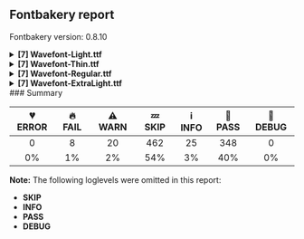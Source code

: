 ## Fontbakery report

Fontbakery version: 0.8.10

<details><summary><b>[7] Wavefont-Light.ttf</b></summary><div><details><summary>🔥 <b>FAIL:</b> Ensure that the font can be rasterized by FreeType. (derived from com.adobe.fonts/check/freetype_rasterizer) (<a href="https://font-bakery.readthedocs.io/en/stable/fontbakery/profiles/universal.html#com.adobe.fonts/check/freetype_rasterizer">com.adobe.fonts/check/freetype_rasterizer</a>)</summary><div>


* 🔥 **FAIL** FreeType is not available; to install it, invoke the 'freetype' extra when installing Font Bakery. [code: freetype-not-installed]
</div></details><details><summary>🔥 <b>FAIL:</b> Checking correctness of monospaced metadata. (<a href="https://font-bakery.readthedocs.io/en/stable/fontbakery/profiles/name.html#com.google.fonts/check/monospace">com.google.fonts/check/monospace</a>)</summary><div>


* 🔥 **FAIL** The PANOSE numbers are incorrect for a monospaced font. Note: Family Type is set to 0, which does not seem right. [code: mono-bad-panose]
</div></details><details><summary>⚠ <b>WARN:</b> Checking OS/2 achVendID. (<a href="https://font-bakery.readthedocs.io/en/stable/fontbakery/profiles/googlefonts.html#com.google.fonts/check/vendor_id">com.google.fonts/check/vendor_id</a>)</summary><div>


* ⚠ **WARN** OS/2 VendorID value 'DY  ' is not yet recognized. If you registered it recently, then it's safe to ignore this warning message. Otherwise, you should set it to your own unique 4 character code, and register it with Microsoft at https://www.microsoft.com/typography/links/vendorlist.aspx
 [code: unknown]
</div></details><details><summary>⚠ <b>WARN:</b> Ensure fonts have ScriptLangTags declared on the 'meta' table. (<a href="https://font-bakery.readthedocs.io/en/stable/fontbakery/profiles/googlefonts.html#com.google.fonts/check/meta/script_lang_tags">com.google.fonts/check/meta/script_lang_tags</a>)</summary><div>


* ⚠ **WARN** This font file does not have a 'meta' table. [code: lacks-meta-table]
</div></details><details><summary>⚠ <b>WARN:</b> Font contains '.notdef' as its first glyph? (<a href="https://font-bakery.readthedocs.io/en/stable/fontbakery/profiles/universal.html#com.google.fonts/check/mandatory_glyphs">com.google.fonts/check/mandatory_glyphs</a>)</summary><div>


* ⚠ **WARN** Glyph '.notdef' should contain a drawing, but it is empty. [code: empty]
</div></details><details><summary>⚠ <b>WARN:</b> Check font contains no unreachable glyphs (<a href="https://font-bakery.readthedocs.io/en/stable/fontbakery/profiles/universal.html#com.google.fonts/check/unreachable_glyphs">com.google.fonts/check/unreachable_glyphs</a>)</summary><div>


* ⚠ **WARN** The following glyphs could not be reached by codepoint or substitution rules:

	- _1.clip

	- _1.clip.center

	- _10.clip

	- _10.clip.center

	- _11.clip

	- _11.clip.center

	- _12.clip

	- _12.clip.center

	- _13.clip

	- _13.clip.center

	- _14.clip

	- _14.clip.center

	- _15.clip

	- _15.clip.center

	- _16.clip

	- _16.clip.center

	- _17.clip

	- _17.clip.center

	- _18.clip

	- _18.clip.center

	- _19.clip

	- _19.clip.center

	- _2.clip

	- _2.clip.center

	- _20.clip

	- _20.clip.center

	- _21.clip

	- _21.clip.center

	- _22.clip

	- _22.clip.center

	- _23.clip

	- _23.clip.center

	- _24.clip

	- _24.clip.center

	- _25.clip

	- _25.clip.center

	- _26.clip

	- _26.clip.center

	- _27.clip

	- _27.clip.center

	- _28.clip

	- _28.clip.center

	- _29.clip

	- _29.clip.center

	- _3.clip

	- _3.clip.center

	- _30.clip

	- _30.clip.center

	- _31.clip

	- _31.clip.center

	- _32.clip

	- _32.clip.center

	- _33.clip

	- _33.clip.center

	- _34.clip

	- _34.clip.center

	- _35.clip

	- _35.clip.center

	- _36.clip

	- _36.clip.center

	- _37.clip

	- _37.clip.center

	- _38.clip

	- _38.clip.center

	- _39.clip

	- _39.clip.center

	- _4.clip

	- _4.clip.center

	- _5.clip

	- _5.clip.center

	- _6.clip

	- _6.clip.center

	- _7.clip

	- _7.clip.center

	- _8.clip

	- _8.clip.center

	- _9.clip

	- _9.clip.center 

	- And cap
 [code: unreachable-glyphs]
</div></details><details><summary>⚠ <b>WARN:</b> Check if each glyph has the recommended amount of contours. (<a href="https://font-bakery.readthedocs.io/en/stable/fontbakery/profiles/universal.html#com.google.fonts/check/contour_count">com.google.fonts/check/contour_count</a>)</summary><div>


* ⚠ **WARN** This check inspects the glyph outlines and detects the total number of contours in each of them. The expected values are infered from the typical ammounts of contours observed in a large collection of reference font families. The divergences listed below may simply indicate a significantly different design on some of your glyphs. On the other hand, some of these may flag actual bugs in the font such as glyphs mapped to an incorrect codepoint. Please consider reviewing the design and codepoint assignment of these to make sure they are correct.

The following glyphs do not have the recommended number of contours:

	- Glyph name: _2	Contours detected: 1	Expected: 3

	- Glyph name: _3	Contours detected: 1	Expected: 3

	- Glyph name: _4	Contours detected: 1	Expected: 2 or 3

	- Glyph name: _5	Contours detected: 1	Expected: 2

	- Glyph name: _6	Contours detected: 1	Expected: 2

	- Glyph name: _7	Contours detected: 1	Expected: 2

	- Glyph name: _8	Contours detected: 1	Expected: 2

	- Glyph name: _9	Contours detected: 1	Expected: 2

	- Glyph name: _10	Contours detected: 1	Expected: 2

	- Glyph name: _11	Contours detected: 1	Expected: 2

	- Glyph name: _12	Contours detected: 1	Expected: 2

	- Glyph name: _13	Contours detected: 1	Expected: 2

	- Glyph name: _15	Contours detected: 1	Expected: 3

	- Glyph name: _16	Contours detected: 1	Expected: 2

	- Glyph name: _17	Contours detected: 1	Expected: 2

	- Glyph name: _18	Contours detected: 1	Expected: 2

	- Glyph name: _19	Contours detected: 1	Expected: 3

	- Glyph name: _20	Contours detected: 1	Expected: 2

	- Glyph name: _21	Contours detected: 1	Expected: 3

	- Glyph name: _22	Contours detected: 1	Expected: 2

	- Glyph name: _23	Contours detected: 1	Expected: 3

	- Glyph name: _25	Contours detected: 1	Expected: 2

	- Glyph name: _26	Contours detected: 1	Expected: 2

	- Glyph name: _27	Contours detected: 1	Expected: 3

	- Glyph name: _29	Contours detected: 1	Expected: 3 or 4

	- Glyph name: _30	Contours detected: 1	Expected: 2

	- Glyph name: _31	Contours detected: 1	Expected: 3 or 4

	- Glyph name: _32	Contours detected: 1	Expected: 2

	- Glyph name: _33	Contours detected: 1	Expected: 3 or 4

	- Glyph name: _34	Contours detected: 1	Expected: 2

	- Glyph name: _35	Contours detected: 1	Expected: 3 or 4

	- Glyph name: _36	Contours detected: 1	Expected: 2

	- Glyph name: _37	Contours detected: 1	Expected: 2

	- Glyph name: _38	Contours detected: 1	Expected: 2

	- Glyph name: _40	Contours detected: 1	Expected: 2

	- Glyph name: _41	Contours detected: 1	Expected: 2

	- Glyph name: _43	Contours detected: 1	Expected: 2

	- Glyph name: _44	Contours detected: 1	Expected: 2

	- Glyph name: _45	Contours detected: 1	Expected: 2

	- Glyph name: _47	Contours detected: 1	Expected: 2 or 3

	- Glyph name: _48	Contours detected: 1	Expected: 2

	- Glyph name: _51	Contours detected: 1	Expected: 3 or 4

	- Glyph name: _52	Contours detected: 1	Expected: 2

	- Glyph name: _53	Contours detected: 1	Expected: 2

	- Glyph name: _54	Contours detected: 1	Expected: 2 or 3

	- Glyph name: _55	Contours detected: 1	Expected: 2 or 3

	- Glyph name: _57	Contours detected: 1	Expected: 2

	- Glyph name: _58	Contours detected: 1	Expected: 2

	- Glyph name: _59	Contours detected: 1	Expected: 2

	- Glyph name: _60	Contours detected: 1	Expected: 2

	- Glyph name: _61	Contours detected: 1	Expected: 2

	- Glyph name: _62	Contours detected: 1	Expected: 2

	- Glyph name: _63	Contours detected: 1	Expected: 2

	- Glyph name: _64	Contours detected: 1	Expected: 2

	- Glyph name: _67	Contours detected: 1	Expected: 2

	- Glyph name: _68	Contours detected: 1	Expected: 2

	- Glyph name: _69	Contours detected: 1	Expected: 2

	- Glyph name: _70	Contours detected: 1	Expected: 2

	- Glyph name: _71	Contours detected: 1	Expected: 2

	- Glyph name: _73	Contours detected: 1	Expected: 2

	- Glyph name: _76	Contours detected: 1	Expected: 3

	- Glyph name: _77	Contours detected: 1	Expected: 3

	- Glyph name: _78	Contours detected: 1	Expected: 3

	- Glyph name: _79	Contours detected: 1	Expected: 3

	- Glyph name: _80	Contours detected: 1	Expected: 4

	- Glyph name: _81	Contours detected: 1	Expected: 4

	- Glyph name: _82	Contours detected: 1	Expected: 2

	- Glyph name: _83	Contours detected: 1	Expected: 3

	- Glyph name: _84	Contours detected: 1	Expected: 3

	- Glyph name: _85	Contours detected: 1	Expected: 2

	- Glyph name: _87	Contours detected: 1	Expected: 2

	- Glyph name: _88	Contours detected: 1	Expected: 3

	- Glyph name: _89	Contours detected: 1	Expected: 2

	- Glyph name: _90	Contours detected: 1	Expected: 2

	- Glyph name: _91	Contours detected: 1	Expected: 2

	- Glyph name: _92	Contours detected: 1	Expected: 2

	- Glyph name: _93	Contours detected: 1	Expected: 2

	- Glyph name: _96	Contours detected: 1	Expected: 2

	- Glyph name: _97	Contours detected: 1	Expected: 2

	- Glyph name: _101	Contours detected: 1	Expected: 2

	- Glyph name: _104	Contours detected: 1	Expected: 2

	- Glyph name: _105	Contours detected: 1	Expected: 2

	- Glyph name: _106	Contours detected: 1	Expected: 2

	- Glyph name: _107	Contours detected: 1	Expected: 2

	- Glyph name: down	Contours detected: 0	Expected: 1

	- Glyph name: up	Contours detected: 0	Expected: 1

	- Glyph name: up10	Contours detected: 0	Expected: 1

	- Glyph name: _0.center	Contours detected: 0	Expected: 2

	- Glyph name: _3.center	Contours detected: 1	Expected: 2

	- Glyph name: _7.center	Contours detected: 1	Expected: 3

	- Glyph name: _9.center	Contours detected: 1	Expected: 2

	- Glyph name: _10.center	Contours detected: 1	Expected: 2

	- Glyph name: _12.center	Contours detected: 1	Expected: 2

	- Glyph name: _13.center	Contours detected: 1	Expected: 2

	- Glyph name: _14.center	Contours detected: 1	Expected: 2

	- Glyph name: _16.center	Contours detected: 1	Expected: 2

	- Glyph name: _17.center	Contours detected: 1	Expected: 2

	- Glyph name: _18.center	Contours detected: 1	Expected: 3

	- Glyph name: _20.center	Contours detected: 1	Expected: 2

	- Glyph name: _25.center	Contours detected: 1	Expected: 2

	- Glyph name: _30.center	Contours detected: 1	Expected: 2

	- Glyph name: _36.center	Contours detected: 1	Expected: 3

	- Glyph name: _42.center	Contours detected: 1	Expected: 2

	- Glyph name: _43.center	Contours detected: 1	Expected: 3

	- Glyph name: _44.center	Contours detected: 1	Expected: 2

	- Glyph name: _46.center	Contours detected: 1	Expected: 2

	- Glyph name: _47.center	Contours detected: 1	Expected: 2

	- Glyph name: _48.center	Contours detected: 1	Expected: 2

	- Glyph name: _49.center	Contours detected: 1	Expected: 2

	- Glyph name: _50.center	Contours detected: 1	Expected: 3

	- Glyph name: _52.center	Contours detected: 1	Expected: 2

	- Glyph name: _53.center	Contours detected: 1	Expected: 2

	- Glyph name: _57.center	Contours detected: 1	Expected: 2

	- Glyph name: _62.center	Contours detected: 1	Expected: 2

	- Glyph name: _64.center	Contours detected: 1	Expected: 2

	- Glyph name: _68.center	Contours detected: 1	Expected: 3

	- Glyph name: _74.center	Contours detected: 1	Expected: 2

	- Glyph name: _75.center	Contours detected: 1	Expected: 3

	- Glyph name: _76.center	Contours detected: 1	Expected: 2

	- Glyph name: _78.center	Contours detected: 1	Expected: 2

	- Glyph name: _79.center	Contours detected: 1	Expected: 2

	- Glyph name: _80.center	Contours detected: 1	Expected: 3

	- Glyph name: _81.center	Contours detected: 1	Expected: 4

	- Glyph name: _83.center	Contours detected: 1	Expected: 2

	- Glyph name: _86.center	Contours detected: 1	Expected: 2

	- Glyph name: _87.center	Contours detected: 1	Expected: 3

	- Glyph name: _88.center	Contours detected: 1	Expected: 2

	- Glyph name: _89.center	Contours detected: 1	Expected: 2

	- Glyph name: _90.center	Contours detected: 1	Expected: 2

	- Glyph name: _92.center	Contours detected: 1	Expected: 2

	- Glyph name: _93.center	Contours detected: 1	Expected: 2

	- Glyph name: _94.center	Contours detected: 1	Expected: 2

	- Glyph name: _98.center	Contours detected: 1	Expected: 2 

	- And Glyph name: _99.center	Contours detected: 1	Expected: 2
 [code: contour-count]
</div></details><br></div></details><details><summary><b>[7] Wavefont-Thin.ttf</b></summary><div><details><summary>🔥 <b>FAIL:</b> Ensure that the font can be rasterized by FreeType. (derived from com.adobe.fonts/check/freetype_rasterizer) (<a href="https://font-bakery.readthedocs.io/en/stable/fontbakery/profiles/universal.html#com.adobe.fonts/check/freetype_rasterizer">com.adobe.fonts/check/freetype_rasterizer</a>)</summary><div>


* 🔥 **FAIL** FreeType is not available; to install it, invoke the 'freetype' extra when installing Font Bakery. [code: freetype-not-installed]
</div></details><details><summary>🔥 <b>FAIL:</b> Checking correctness of monospaced metadata. (<a href="https://font-bakery.readthedocs.io/en/stable/fontbakery/profiles/name.html#com.google.fonts/check/monospace">com.google.fonts/check/monospace</a>)</summary><div>


* 🔥 **FAIL** The PANOSE numbers are incorrect for a monospaced font. Note: Family Type is set to 0, which does not seem right. [code: mono-bad-panose]
</div></details><details><summary>⚠ <b>WARN:</b> Checking OS/2 achVendID. (<a href="https://font-bakery.readthedocs.io/en/stable/fontbakery/profiles/googlefonts.html#com.google.fonts/check/vendor_id">com.google.fonts/check/vendor_id</a>)</summary><div>


* ⚠ **WARN** OS/2 VendorID value 'DY  ' is not yet recognized. If you registered it recently, then it's safe to ignore this warning message. Otherwise, you should set it to your own unique 4 character code, and register it with Microsoft at https://www.microsoft.com/typography/links/vendorlist.aspx
 [code: unknown]
</div></details><details><summary>⚠ <b>WARN:</b> Ensure fonts have ScriptLangTags declared on the 'meta' table. (<a href="https://font-bakery.readthedocs.io/en/stable/fontbakery/profiles/googlefonts.html#com.google.fonts/check/meta/script_lang_tags">com.google.fonts/check/meta/script_lang_tags</a>)</summary><div>


* ⚠ **WARN** This font file does not have a 'meta' table. [code: lacks-meta-table]
</div></details><details><summary>⚠ <b>WARN:</b> Font contains '.notdef' as its first glyph? (<a href="https://font-bakery.readthedocs.io/en/stable/fontbakery/profiles/universal.html#com.google.fonts/check/mandatory_glyphs">com.google.fonts/check/mandatory_glyphs</a>)</summary><div>


* ⚠ **WARN** Glyph '.notdef' should contain a drawing, but it is empty. [code: empty]
</div></details><details><summary>⚠ <b>WARN:</b> Check font contains no unreachable glyphs (<a href="https://font-bakery.readthedocs.io/en/stable/fontbakery/profiles/universal.html#com.google.fonts/check/unreachable_glyphs">com.google.fonts/check/unreachable_glyphs</a>)</summary><div>


* ⚠ **WARN** The following glyphs could not be reached by codepoint or substitution rules:

	- _1.clip

	- _1.clip.center

	- _10.clip

	- _10.clip.center

	- _11.clip

	- _11.clip.center

	- _12.clip

	- _12.clip.center

	- _13.clip

	- _13.clip.center

	- _14.clip

	- _14.clip.center

	- _15.clip

	- _15.clip.center

	- _16.clip

	- _16.clip.center

	- _17.clip

	- _17.clip.center

	- _18.clip

	- _18.clip.center

	- _19.clip

	- _19.clip.center

	- _2.clip

	- _2.clip.center

	- _20.clip

	- _20.clip.center

	- _21.clip

	- _21.clip.center

	- _22.clip

	- _22.clip.center

	- _23.clip

	- _23.clip.center

	- _24.clip

	- _24.clip.center

	- _25.clip

	- _25.clip.center

	- _26.clip

	- _26.clip.center

	- _27.clip

	- _27.clip.center

	- _28.clip

	- _28.clip.center

	- _29.clip

	- _29.clip.center

	- _3.clip

	- _3.clip.center

	- _30.clip

	- _30.clip.center

	- _31.clip

	- _31.clip.center

	- _32.clip

	- _32.clip.center

	- _33.clip

	- _33.clip.center

	- _34.clip

	- _34.clip.center

	- _35.clip

	- _35.clip.center

	- _36.clip

	- _36.clip.center

	- _37.clip

	- _37.clip.center

	- _38.clip

	- _38.clip.center

	- _39.clip

	- _39.clip.center

	- _4.clip

	- _4.clip.center

	- _5.clip

	- _5.clip.center

	- _6.clip

	- _6.clip.center

	- _7.clip

	- _7.clip.center

	- _8.clip

	- _8.clip.center

	- _9.clip

	- _9.clip.center 

	- And cap
 [code: unreachable-glyphs]
</div></details><details><summary>⚠ <b>WARN:</b> Check if each glyph has the recommended amount of contours. (<a href="https://font-bakery.readthedocs.io/en/stable/fontbakery/profiles/universal.html#com.google.fonts/check/contour_count">com.google.fonts/check/contour_count</a>)</summary><div>


* ⚠ **WARN** This check inspects the glyph outlines and detects the total number of contours in each of them. The expected values are infered from the typical ammounts of contours observed in a large collection of reference font families. The divergences listed below may simply indicate a significantly different design on some of your glyphs. On the other hand, some of these may flag actual bugs in the font such as glyphs mapped to an incorrect codepoint. Please consider reviewing the design and codepoint assignment of these to make sure they are correct.

The following glyphs do not have the recommended number of contours:

	- Glyph name: _2	Contours detected: 1	Expected: 3

	- Glyph name: _3	Contours detected: 1	Expected: 3

	- Glyph name: _4	Contours detected: 1	Expected: 2 or 3

	- Glyph name: _5	Contours detected: 1	Expected: 2

	- Glyph name: _6	Contours detected: 1	Expected: 2

	- Glyph name: _7	Contours detected: 1	Expected: 2

	- Glyph name: _8	Contours detected: 1	Expected: 2

	- Glyph name: _9	Contours detected: 1	Expected: 2

	- Glyph name: _10	Contours detected: 1	Expected: 2

	- Glyph name: _11	Contours detected: 1	Expected: 2

	- Glyph name: _12	Contours detected: 1	Expected: 2

	- Glyph name: _13	Contours detected: 1	Expected: 2

	- Glyph name: _15	Contours detected: 1	Expected: 3

	- Glyph name: _16	Contours detected: 1	Expected: 2

	- Glyph name: _17	Contours detected: 1	Expected: 2

	- Glyph name: _18	Contours detected: 1	Expected: 2

	- Glyph name: _19	Contours detected: 1	Expected: 3

	- Glyph name: _20	Contours detected: 1	Expected: 2

	- Glyph name: _21	Contours detected: 1	Expected: 3

	- Glyph name: _22	Contours detected: 1	Expected: 2

	- Glyph name: _23	Contours detected: 1	Expected: 3

	- Glyph name: _25	Contours detected: 1	Expected: 2

	- Glyph name: _26	Contours detected: 1	Expected: 2

	- Glyph name: _27	Contours detected: 1	Expected: 3

	- Glyph name: _29	Contours detected: 1	Expected: 3 or 4

	- Glyph name: _30	Contours detected: 1	Expected: 2

	- Glyph name: _31	Contours detected: 1	Expected: 3 or 4

	- Glyph name: _32	Contours detected: 1	Expected: 2

	- Glyph name: _33	Contours detected: 1	Expected: 3 or 4

	- Glyph name: _34	Contours detected: 1	Expected: 2

	- Glyph name: _35	Contours detected: 1	Expected: 3 or 4

	- Glyph name: _36	Contours detected: 1	Expected: 2

	- Glyph name: _37	Contours detected: 1	Expected: 2

	- Glyph name: _38	Contours detected: 1	Expected: 2

	- Glyph name: _40	Contours detected: 1	Expected: 2

	- Glyph name: _41	Contours detected: 1	Expected: 2

	- Glyph name: _43	Contours detected: 1	Expected: 2

	- Glyph name: _44	Contours detected: 1	Expected: 2

	- Glyph name: _45	Contours detected: 1	Expected: 2

	- Glyph name: _47	Contours detected: 1	Expected: 2 or 3

	- Glyph name: _48	Contours detected: 1	Expected: 2

	- Glyph name: _51	Contours detected: 1	Expected: 3 or 4

	- Glyph name: _52	Contours detected: 1	Expected: 2

	- Glyph name: _53	Contours detected: 1	Expected: 2

	- Glyph name: _54	Contours detected: 1	Expected: 2 or 3

	- Glyph name: _55	Contours detected: 1	Expected: 2 or 3

	- Glyph name: _57	Contours detected: 1	Expected: 2

	- Glyph name: _58	Contours detected: 1	Expected: 2

	- Glyph name: _59	Contours detected: 1	Expected: 2

	- Glyph name: _60	Contours detected: 1	Expected: 2

	- Glyph name: _61	Contours detected: 1	Expected: 2

	- Glyph name: _62	Contours detected: 1	Expected: 2

	- Glyph name: _63	Contours detected: 1	Expected: 2

	- Glyph name: _64	Contours detected: 1	Expected: 2

	- Glyph name: _67	Contours detected: 1	Expected: 2

	- Glyph name: _68	Contours detected: 1	Expected: 2

	- Glyph name: _69	Contours detected: 1	Expected: 2

	- Glyph name: _70	Contours detected: 1	Expected: 2

	- Glyph name: _71	Contours detected: 1	Expected: 2

	- Glyph name: _73	Contours detected: 1	Expected: 2

	- Glyph name: _76	Contours detected: 1	Expected: 3

	- Glyph name: _77	Contours detected: 1	Expected: 3

	- Glyph name: _78	Contours detected: 1	Expected: 3

	- Glyph name: _79	Contours detected: 1	Expected: 3

	- Glyph name: _80	Contours detected: 1	Expected: 4

	- Glyph name: _81	Contours detected: 1	Expected: 4

	- Glyph name: _82	Contours detected: 1	Expected: 2

	- Glyph name: _83	Contours detected: 1	Expected: 3

	- Glyph name: _84	Contours detected: 1	Expected: 3

	- Glyph name: _85	Contours detected: 1	Expected: 2

	- Glyph name: _87	Contours detected: 1	Expected: 2

	- Glyph name: _88	Contours detected: 1	Expected: 3

	- Glyph name: _89	Contours detected: 1	Expected: 2

	- Glyph name: _90	Contours detected: 1	Expected: 2

	- Glyph name: _91	Contours detected: 1	Expected: 2

	- Glyph name: _92	Contours detected: 1	Expected: 2

	- Glyph name: _93	Contours detected: 1	Expected: 2

	- Glyph name: _96	Contours detected: 1	Expected: 2

	- Glyph name: _97	Contours detected: 1	Expected: 2

	- Glyph name: _101	Contours detected: 1	Expected: 2

	- Glyph name: _104	Contours detected: 1	Expected: 2

	- Glyph name: _105	Contours detected: 1	Expected: 2

	- Glyph name: _106	Contours detected: 1	Expected: 2

	- Glyph name: _107	Contours detected: 1	Expected: 2

	- Glyph name: down	Contours detected: 0	Expected: 1

	- Glyph name: up	Contours detected: 0	Expected: 1

	- Glyph name: up10	Contours detected: 0	Expected: 1

	- Glyph name: _0.center	Contours detected: 0	Expected: 2

	- Glyph name: _3.center	Contours detected: 1	Expected: 2

	- Glyph name: _7.center	Contours detected: 1	Expected: 3

	- Glyph name: _9.center	Contours detected: 1	Expected: 2

	- Glyph name: _10.center	Contours detected: 1	Expected: 2

	- Glyph name: _12.center	Contours detected: 1	Expected: 2

	- Glyph name: _13.center	Contours detected: 1	Expected: 2

	- Glyph name: _14.center	Contours detected: 1	Expected: 2

	- Glyph name: _16.center	Contours detected: 1	Expected: 2

	- Glyph name: _17.center	Contours detected: 1	Expected: 2

	- Glyph name: _18.center	Contours detected: 1	Expected: 3

	- Glyph name: _20.center	Contours detected: 1	Expected: 2

	- Glyph name: _25.center	Contours detected: 1	Expected: 2

	- Glyph name: _30.center	Contours detected: 1	Expected: 2

	- Glyph name: _36.center	Contours detected: 1	Expected: 3

	- Glyph name: _42.center	Contours detected: 1	Expected: 2

	- Glyph name: _43.center	Contours detected: 1	Expected: 3

	- Glyph name: _44.center	Contours detected: 1	Expected: 2

	- Glyph name: _46.center	Contours detected: 1	Expected: 2

	- Glyph name: _47.center	Contours detected: 1	Expected: 2

	- Glyph name: _48.center	Contours detected: 1	Expected: 2

	- Glyph name: _49.center	Contours detected: 1	Expected: 2

	- Glyph name: _50.center	Contours detected: 1	Expected: 3

	- Glyph name: _52.center	Contours detected: 1	Expected: 2

	- Glyph name: _53.center	Contours detected: 1	Expected: 2

	- Glyph name: _57.center	Contours detected: 1	Expected: 2

	- Glyph name: _62.center	Contours detected: 1	Expected: 2

	- Glyph name: _64.center	Contours detected: 1	Expected: 2

	- Glyph name: _68.center	Contours detected: 1	Expected: 3

	- Glyph name: _74.center	Contours detected: 1	Expected: 2

	- Glyph name: _75.center	Contours detected: 1	Expected: 3

	- Glyph name: _76.center	Contours detected: 1	Expected: 2

	- Glyph name: _78.center	Contours detected: 1	Expected: 2

	- Glyph name: _79.center	Contours detected: 1	Expected: 2

	- Glyph name: _80.center	Contours detected: 1	Expected: 3

	- Glyph name: _81.center	Contours detected: 1	Expected: 4

	- Glyph name: _83.center	Contours detected: 1	Expected: 2

	- Glyph name: _86.center	Contours detected: 1	Expected: 2

	- Glyph name: _87.center	Contours detected: 1	Expected: 3

	- Glyph name: _88.center	Contours detected: 1	Expected: 2

	- Glyph name: _89.center	Contours detected: 1	Expected: 2

	- Glyph name: _90.center	Contours detected: 1	Expected: 2

	- Glyph name: _92.center	Contours detected: 1	Expected: 2

	- Glyph name: _93.center	Contours detected: 1	Expected: 2

	- Glyph name: _94.center	Contours detected: 1	Expected: 2

	- Glyph name: _98.center	Contours detected: 1	Expected: 2 

	- And Glyph name: _99.center	Contours detected: 1	Expected: 2
 [code: contour-count]
</div></details><br></div></details><details><summary><b>[7] Wavefont-Regular.ttf</b></summary><div><details><summary>🔥 <b>FAIL:</b> Ensure that the font can be rasterized by FreeType. (derived from com.adobe.fonts/check/freetype_rasterizer) (<a href="https://font-bakery.readthedocs.io/en/stable/fontbakery/profiles/universal.html#com.adobe.fonts/check/freetype_rasterizer">com.adobe.fonts/check/freetype_rasterizer</a>)</summary><div>


* 🔥 **FAIL** FreeType is not available; to install it, invoke the 'freetype' extra when installing Font Bakery. [code: freetype-not-installed]
</div></details><details><summary>🔥 <b>FAIL:</b> Checking correctness of monospaced metadata. (<a href="https://font-bakery.readthedocs.io/en/stable/fontbakery/profiles/name.html#com.google.fonts/check/monospace">com.google.fonts/check/monospace</a>)</summary><div>


* 🔥 **FAIL** The PANOSE numbers are incorrect for a monospaced font. Note: Family Type is set to 0, which does not seem right. [code: mono-bad-panose]
</div></details><details><summary>⚠ <b>WARN:</b> Checking OS/2 achVendID. (<a href="https://font-bakery.readthedocs.io/en/stable/fontbakery/profiles/googlefonts.html#com.google.fonts/check/vendor_id">com.google.fonts/check/vendor_id</a>)</summary><div>


* ⚠ **WARN** OS/2 VendorID value 'DY  ' is not yet recognized. If you registered it recently, then it's safe to ignore this warning message. Otherwise, you should set it to your own unique 4 character code, and register it with Microsoft at https://www.microsoft.com/typography/links/vendorlist.aspx
 [code: unknown]
</div></details><details><summary>⚠ <b>WARN:</b> Ensure fonts have ScriptLangTags declared on the 'meta' table. (<a href="https://font-bakery.readthedocs.io/en/stable/fontbakery/profiles/googlefonts.html#com.google.fonts/check/meta/script_lang_tags">com.google.fonts/check/meta/script_lang_tags</a>)</summary><div>


* ⚠ **WARN** This font file does not have a 'meta' table. [code: lacks-meta-table]
</div></details><details><summary>⚠ <b>WARN:</b> Font contains '.notdef' as its first glyph? (<a href="https://font-bakery.readthedocs.io/en/stable/fontbakery/profiles/universal.html#com.google.fonts/check/mandatory_glyphs">com.google.fonts/check/mandatory_glyphs</a>)</summary><div>


* ⚠ **WARN** Glyph '.notdef' should contain a drawing, but it is empty. [code: empty]
</div></details><details><summary>⚠ <b>WARN:</b> Check font contains no unreachable glyphs (<a href="https://font-bakery.readthedocs.io/en/stable/fontbakery/profiles/universal.html#com.google.fonts/check/unreachable_glyphs">com.google.fonts/check/unreachable_glyphs</a>)</summary><div>


* ⚠ **WARN** The following glyphs could not be reached by codepoint or substitution rules:

	- _1.clip

	- _1.clip.center

	- _10.clip

	- _10.clip.center

	- _11.clip

	- _11.clip.center

	- _12.clip

	- _12.clip.center

	- _13.clip

	- _13.clip.center

	- _14.clip

	- _14.clip.center

	- _15.clip

	- _15.clip.center

	- _16.clip

	- _16.clip.center

	- _17.clip

	- _17.clip.center

	- _18.clip

	- _18.clip.center

	- _19.clip

	- _19.clip.center

	- _2.clip

	- _2.clip.center

	- _20.clip

	- _20.clip.center

	- _21.clip

	- _21.clip.center

	- _22.clip

	- _22.clip.center

	- _23.clip

	- _23.clip.center

	- _24.clip

	- _24.clip.center

	- _25.clip

	- _25.clip.center

	- _26.clip

	- _26.clip.center

	- _27.clip

	- _27.clip.center

	- _28.clip

	- _28.clip.center

	- _29.clip

	- _29.clip.center

	- _3.clip

	- _3.clip.center

	- _30.clip

	- _30.clip.center

	- _31.clip

	- _31.clip.center

	- _32.clip

	- _32.clip.center

	- _33.clip

	- _33.clip.center

	- _34.clip

	- _34.clip.center

	- _35.clip

	- _35.clip.center

	- _36.clip

	- _36.clip.center

	- _37.clip

	- _37.clip.center

	- _38.clip

	- _38.clip.center

	- _39.clip

	- _39.clip.center

	- _4.clip

	- _4.clip.center

	- _5.clip

	- _5.clip.center

	- _6.clip

	- _6.clip.center

	- _7.clip

	- _7.clip.center

	- _8.clip

	- _8.clip.center

	- _9.clip

	- _9.clip.center 

	- And cap
 [code: unreachable-glyphs]
</div></details><details><summary>⚠ <b>WARN:</b> Check if each glyph has the recommended amount of contours. (<a href="https://font-bakery.readthedocs.io/en/stable/fontbakery/profiles/universal.html#com.google.fonts/check/contour_count">com.google.fonts/check/contour_count</a>)</summary><div>


* ⚠ **WARN** This check inspects the glyph outlines and detects the total number of contours in each of them. The expected values are infered from the typical ammounts of contours observed in a large collection of reference font families. The divergences listed below may simply indicate a significantly different design on some of your glyphs. On the other hand, some of these may flag actual bugs in the font such as glyphs mapped to an incorrect codepoint. Please consider reviewing the design and codepoint assignment of these to make sure they are correct.

The following glyphs do not have the recommended number of contours:

	- Glyph name: _2	Contours detected: 1	Expected: 3

	- Glyph name: _3	Contours detected: 1	Expected: 3

	- Glyph name: _4	Contours detected: 1	Expected: 2 or 3

	- Glyph name: _5	Contours detected: 1	Expected: 2

	- Glyph name: _6	Contours detected: 1	Expected: 2

	- Glyph name: _7	Contours detected: 1	Expected: 2

	- Glyph name: _8	Contours detected: 1	Expected: 2

	- Glyph name: _9	Contours detected: 1	Expected: 2

	- Glyph name: _10	Contours detected: 1	Expected: 2

	- Glyph name: _11	Contours detected: 1	Expected: 2

	- Glyph name: _12	Contours detected: 1	Expected: 2

	- Glyph name: _13	Contours detected: 1	Expected: 2

	- Glyph name: _15	Contours detected: 1	Expected: 3

	- Glyph name: _16	Contours detected: 1	Expected: 2

	- Glyph name: _17	Contours detected: 1	Expected: 2

	- Glyph name: _18	Contours detected: 1	Expected: 2

	- Glyph name: _19	Contours detected: 1	Expected: 3

	- Glyph name: _20	Contours detected: 1	Expected: 2

	- Glyph name: _21	Contours detected: 1	Expected: 3

	- Glyph name: _22	Contours detected: 1	Expected: 2

	- Glyph name: _23	Contours detected: 1	Expected: 3

	- Glyph name: _25	Contours detected: 1	Expected: 2

	- Glyph name: _26	Contours detected: 1	Expected: 2

	- Glyph name: _27	Contours detected: 1	Expected: 3

	- Glyph name: _29	Contours detected: 1	Expected: 3 or 4

	- Glyph name: _30	Contours detected: 1	Expected: 2

	- Glyph name: _31	Contours detected: 1	Expected: 3 or 4

	- Glyph name: _32	Contours detected: 1	Expected: 2

	- Glyph name: _33	Contours detected: 1	Expected: 3 or 4

	- Glyph name: _34	Contours detected: 1	Expected: 2

	- Glyph name: _35	Contours detected: 1	Expected: 3 or 4

	- Glyph name: _36	Contours detected: 1	Expected: 2

	- Glyph name: _37	Contours detected: 1	Expected: 2

	- Glyph name: _38	Contours detected: 1	Expected: 2

	- Glyph name: _40	Contours detected: 1	Expected: 2

	- Glyph name: _41	Contours detected: 1	Expected: 2

	- Glyph name: _43	Contours detected: 1	Expected: 2

	- Glyph name: _44	Contours detected: 1	Expected: 2

	- Glyph name: _45	Contours detected: 1	Expected: 2

	- Glyph name: _47	Contours detected: 1	Expected: 2 or 3

	- Glyph name: _48	Contours detected: 1	Expected: 2

	- Glyph name: _51	Contours detected: 1	Expected: 3 or 4

	- Glyph name: _52	Contours detected: 1	Expected: 2

	- Glyph name: _53	Contours detected: 1	Expected: 2

	- Glyph name: _54	Contours detected: 1	Expected: 2 or 3

	- Glyph name: _55	Contours detected: 1	Expected: 2 or 3

	- Glyph name: _57	Contours detected: 1	Expected: 2

	- Glyph name: _58	Contours detected: 1	Expected: 2

	- Glyph name: _59	Contours detected: 1	Expected: 2

	- Glyph name: _60	Contours detected: 1	Expected: 2

	- Glyph name: _61	Contours detected: 1	Expected: 2

	- Glyph name: _62	Contours detected: 1	Expected: 2

	- Glyph name: _63	Contours detected: 1	Expected: 2

	- Glyph name: _64	Contours detected: 1	Expected: 2

	- Glyph name: _67	Contours detected: 1	Expected: 2

	- Glyph name: _68	Contours detected: 1	Expected: 2

	- Glyph name: _69	Contours detected: 1	Expected: 2

	- Glyph name: _70	Contours detected: 1	Expected: 2

	- Glyph name: _71	Contours detected: 1	Expected: 2

	- Glyph name: _73	Contours detected: 1	Expected: 2

	- Glyph name: _76	Contours detected: 1	Expected: 3

	- Glyph name: _77	Contours detected: 1	Expected: 3

	- Glyph name: _78	Contours detected: 1	Expected: 3

	- Glyph name: _79	Contours detected: 1	Expected: 3

	- Glyph name: _80	Contours detected: 1	Expected: 4

	- Glyph name: _81	Contours detected: 1	Expected: 4

	- Glyph name: _82	Contours detected: 1	Expected: 2

	- Glyph name: _83	Contours detected: 1	Expected: 3

	- Glyph name: _84	Contours detected: 1	Expected: 3

	- Glyph name: _85	Contours detected: 1	Expected: 2

	- Glyph name: _87	Contours detected: 1	Expected: 2

	- Glyph name: _88	Contours detected: 1	Expected: 3

	- Glyph name: _89	Contours detected: 1	Expected: 2

	- Glyph name: _90	Contours detected: 1	Expected: 2

	- Glyph name: _91	Contours detected: 1	Expected: 2

	- Glyph name: _92	Contours detected: 1	Expected: 2

	- Glyph name: _93	Contours detected: 1	Expected: 2

	- Glyph name: _96	Contours detected: 1	Expected: 2

	- Glyph name: _97	Contours detected: 1	Expected: 2

	- Glyph name: _101	Contours detected: 1	Expected: 2

	- Glyph name: _104	Contours detected: 1	Expected: 2

	- Glyph name: _105	Contours detected: 1	Expected: 2

	- Glyph name: _106	Contours detected: 1	Expected: 2

	- Glyph name: _107	Contours detected: 1	Expected: 2

	- Glyph name: down	Contours detected: 0	Expected: 1

	- Glyph name: up	Contours detected: 0	Expected: 1

	- Glyph name: up10	Contours detected: 0	Expected: 1

	- Glyph name: _0.center	Contours detected: 0	Expected: 2

	- Glyph name: _3.center	Contours detected: 1	Expected: 2

	- Glyph name: _7.center	Contours detected: 1	Expected: 3

	- Glyph name: _9.center	Contours detected: 1	Expected: 2

	- Glyph name: _10.center	Contours detected: 1	Expected: 2

	- Glyph name: _12.center	Contours detected: 1	Expected: 2

	- Glyph name: _13.center	Contours detected: 1	Expected: 2

	- Glyph name: _14.center	Contours detected: 1	Expected: 2

	- Glyph name: _16.center	Contours detected: 1	Expected: 2

	- Glyph name: _17.center	Contours detected: 1	Expected: 2

	- Glyph name: _18.center	Contours detected: 1	Expected: 3

	- Glyph name: _20.center	Contours detected: 1	Expected: 2

	- Glyph name: _25.center	Contours detected: 1	Expected: 2

	- Glyph name: _30.center	Contours detected: 1	Expected: 2

	- Glyph name: _36.center	Contours detected: 1	Expected: 3

	- Glyph name: _42.center	Contours detected: 1	Expected: 2

	- Glyph name: _43.center	Contours detected: 1	Expected: 3

	- Glyph name: _44.center	Contours detected: 1	Expected: 2

	- Glyph name: _46.center	Contours detected: 1	Expected: 2

	- Glyph name: _47.center	Contours detected: 1	Expected: 2

	- Glyph name: _48.center	Contours detected: 1	Expected: 2

	- Glyph name: _49.center	Contours detected: 1	Expected: 2

	- Glyph name: _50.center	Contours detected: 1	Expected: 3

	- Glyph name: _52.center	Contours detected: 1	Expected: 2

	- Glyph name: _53.center	Contours detected: 1	Expected: 2

	- Glyph name: _57.center	Contours detected: 1	Expected: 2

	- Glyph name: _62.center	Contours detected: 1	Expected: 2

	- Glyph name: _64.center	Contours detected: 1	Expected: 2

	- Glyph name: _68.center	Contours detected: 1	Expected: 3

	- Glyph name: _74.center	Contours detected: 1	Expected: 2

	- Glyph name: _75.center	Contours detected: 1	Expected: 3

	- Glyph name: _76.center	Contours detected: 1	Expected: 2

	- Glyph name: _78.center	Contours detected: 1	Expected: 2

	- Glyph name: _79.center	Contours detected: 1	Expected: 2

	- Glyph name: _80.center	Contours detected: 1	Expected: 3

	- Glyph name: _81.center	Contours detected: 1	Expected: 4

	- Glyph name: _83.center	Contours detected: 1	Expected: 2

	- Glyph name: _86.center	Contours detected: 1	Expected: 2

	- Glyph name: _87.center	Contours detected: 1	Expected: 3

	- Glyph name: _88.center	Contours detected: 1	Expected: 2

	- Glyph name: _89.center	Contours detected: 1	Expected: 2

	- Glyph name: _90.center	Contours detected: 1	Expected: 2

	- Glyph name: _92.center	Contours detected: 1	Expected: 2

	- Glyph name: _93.center	Contours detected: 1	Expected: 2

	- Glyph name: _94.center	Contours detected: 1	Expected: 2

	- Glyph name: _98.center	Contours detected: 1	Expected: 2 

	- And Glyph name: _99.center	Contours detected: 1	Expected: 2
 [code: contour-count]
</div></details><br></div></details><details><summary><b>[7] Wavefont-ExtraLight.ttf</b></summary><div><details><summary>🔥 <b>FAIL:</b> Ensure that the font can be rasterized by FreeType. (derived from com.adobe.fonts/check/freetype_rasterizer) (<a href="https://font-bakery.readthedocs.io/en/stable/fontbakery/profiles/universal.html#com.adobe.fonts/check/freetype_rasterizer">com.adobe.fonts/check/freetype_rasterizer</a>)</summary><div>


* 🔥 **FAIL** FreeType is not available; to install it, invoke the 'freetype' extra when installing Font Bakery. [code: freetype-not-installed]
</div></details><details><summary>🔥 <b>FAIL:</b> Checking correctness of monospaced metadata. (<a href="https://font-bakery.readthedocs.io/en/stable/fontbakery/profiles/name.html#com.google.fonts/check/monospace">com.google.fonts/check/monospace</a>)</summary><div>


* 🔥 **FAIL** The PANOSE numbers are incorrect for a monospaced font. Note: Family Type is set to 0, which does not seem right. [code: mono-bad-panose]
</div></details><details><summary>⚠ <b>WARN:</b> Checking OS/2 achVendID. (<a href="https://font-bakery.readthedocs.io/en/stable/fontbakery/profiles/googlefonts.html#com.google.fonts/check/vendor_id">com.google.fonts/check/vendor_id</a>)</summary><div>


* ⚠ **WARN** OS/2 VendorID value 'DY  ' is not yet recognized. If you registered it recently, then it's safe to ignore this warning message. Otherwise, you should set it to your own unique 4 character code, and register it with Microsoft at https://www.microsoft.com/typography/links/vendorlist.aspx
 [code: unknown]
</div></details><details><summary>⚠ <b>WARN:</b> Ensure fonts have ScriptLangTags declared on the 'meta' table. (<a href="https://font-bakery.readthedocs.io/en/stable/fontbakery/profiles/googlefonts.html#com.google.fonts/check/meta/script_lang_tags">com.google.fonts/check/meta/script_lang_tags</a>)</summary><div>


* ⚠ **WARN** This font file does not have a 'meta' table. [code: lacks-meta-table]
</div></details><details><summary>⚠ <b>WARN:</b> Font contains '.notdef' as its first glyph? (<a href="https://font-bakery.readthedocs.io/en/stable/fontbakery/profiles/universal.html#com.google.fonts/check/mandatory_glyphs">com.google.fonts/check/mandatory_glyphs</a>)</summary><div>


* ⚠ **WARN** Glyph '.notdef' should contain a drawing, but it is empty. [code: empty]
</div></details><details><summary>⚠ <b>WARN:</b> Check font contains no unreachable glyphs (<a href="https://font-bakery.readthedocs.io/en/stable/fontbakery/profiles/universal.html#com.google.fonts/check/unreachable_glyphs">com.google.fonts/check/unreachable_glyphs</a>)</summary><div>


* ⚠ **WARN** The following glyphs could not be reached by codepoint or substitution rules:

	- _1.clip

	- _1.clip.center

	- _10.clip

	- _10.clip.center

	- _11.clip

	- _11.clip.center

	- _12.clip

	- _12.clip.center

	- _13.clip

	- _13.clip.center

	- _14.clip

	- _14.clip.center

	- _15.clip

	- _15.clip.center

	- _16.clip

	- _16.clip.center

	- _17.clip

	- _17.clip.center

	- _18.clip

	- _18.clip.center

	- _19.clip

	- _19.clip.center

	- _2.clip

	- _2.clip.center

	- _20.clip

	- _20.clip.center

	- _21.clip

	- _21.clip.center

	- _22.clip

	- _22.clip.center

	- _23.clip

	- _23.clip.center

	- _24.clip

	- _24.clip.center

	- _25.clip

	- _25.clip.center

	- _26.clip

	- _26.clip.center

	- _27.clip

	- _27.clip.center

	- _28.clip

	- _28.clip.center

	- _29.clip

	- _29.clip.center

	- _3.clip

	- _3.clip.center

	- _30.clip

	- _30.clip.center

	- _31.clip

	- _31.clip.center

	- _32.clip

	- _32.clip.center

	- _33.clip

	- _33.clip.center

	- _34.clip

	- _34.clip.center

	- _35.clip

	- _35.clip.center

	- _36.clip

	- _36.clip.center

	- _37.clip

	- _37.clip.center

	- _38.clip

	- _38.clip.center

	- _39.clip

	- _39.clip.center

	- _4.clip

	- _4.clip.center

	- _5.clip

	- _5.clip.center

	- _6.clip

	- _6.clip.center

	- _7.clip

	- _7.clip.center

	- _8.clip

	- _8.clip.center

	- _9.clip

	- _9.clip.center 

	- And cap
 [code: unreachable-glyphs]
</div></details><details><summary>⚠ <b>WARN:</b> Check if each glyph has the recommended amount of contours. (<a href="https://font-bakery.readthedocs.io/en/stable/fontbakery/profiles/universal.html#com.google.fonts/check/contour_count">com.google.fonts/check/contour_count</a>)</summary><div>


* ⚠ **WARN** This check inspects the glyph outlines and detects the total number of contours in each of them. The expected values are infered from the typical ammounts of contours observed in a large collection of reference font families. The divergences listed below may simply indicate a significantly different design on some of your glyphs. On the other hand, some of these may flag actual bugs in the font such as glyphs mapped to an incorrect codepoint. Please consider reviewing the design and codepoint assignment of these to make sure they are correct.

The following glyphs do not have the recommended number of contours:

	- Glyph name: _2	Contours detected: 1	Expected: 3

	- Glyph name: _3	Contours detected: 1	Expected: 3

	- Glyph name: _4	Contours detected: 1	Expected: 2 or 3

	- Glyph name: _5	Contours detected: 1	Expected: 2

	- Glyph name: _6	Contours detected: 1	Expected: 2

	- Glyph name: _7	Contours detected: 1	Expected: 2

	- Glyph name: _8	Contours detected: 1	Expected: 2

	- Glyph name: _9	Contours detected: 1	Expected: 2

	- Glyph name: _10	Contours detected: 1	Expected: 2

	- Glyph name: _11	Contours detected: 1	Expected: 2

	- Glyph name: _12	Contours detected: 1	Expected: 2

	- Glyph name: _13	Contours detected: 1	Expected: 2

	- Glyph name: _15	Contours detected: 1	Expected: 3

	- Glyph name: _16	Contours detected: 1	Expected: 2

	- Glyph name: _17	Contours detected: 1	Expected: 2

	- Glyph name: _18	Contours detected: 1	Expected: 2

	- Glyph name: _19	Contours detected: 1	Expected: 3

	- Glyph name: _20	Contours detected: 1	Expected: 2

	- Glyph name: _21	Contours detected: 1	Expected: 3

	- Glyph name: _22	Contours detected: 1	Expected: 2

	- Glyph name: _23	Contours detected: 1	Expected: 3

	- Glyph name: _25	Contours detected: 1	Expected: 2

	- Glyph name: _26	Contours detected: 1	Expected: 2

	- Glyph name: _27	Contours detected: 1	Expected: 3

	- Glyph name: _29	Contours detected: 1	Expected: 3 or 4

	- Glyph name: _30	Contours detected: 1	Expected: 2

	- Glyph name: _31	Contours detected: 1	Expected: 3 or 4

	- Glyph name: _32	Contours detected: 1	Expected: 2

	- Glyph name: _33	Contours detected: 1	Expected: 3 or 4

	- Glyph name: _34	Contours detected: 1	Expected: 2

	- Glyph name: _35	Contours detected: 1	Expected: 3 or 4

	- Glyph name: _36	Contours detected: 1	Expected: 2

	- Glyph name: _37	Contours detected: 1	Expected: 2

	- Glyph name: _38	Contours detected: 1	Expected: 2

	- Glyph name: _40	Contours detected: 1	Expected: 2

	- Glyph name: _41	Contours detected: 1	Expected: 2

	- Glyph name: _43	Contours detected: 1	Expected: 2

	- Glyph name: _44	Contours detected: 1	Expected: 2

	- Glyph name: _45	Contours detected: 1	Expected: 2

	- Glyph name: _47	Contours detected: 1	Expected: 2 or 3

	- Glyph name: _48	Contours detected: 1	Expected: 2

	- Glyph name: _51	Contours detected: 1	Expected: 3 or 4

	- Glyph name: _52	Contours detected: 1	Expected: 2

	- Glyph name: _53	Contours detected: 1	Expected: 2

	- Glyph name: _54	Contours detected: 1	Expected: 2 or 3

	- Glyph name: _55	Contours detected: 1	Expected: 2 or 3

	- Glyph name: _57	Contours detected: 1	Expected: 2

	- Glyph name: _58	Contours detected: 1	Expected: 2

	- Glyph name: _59	Contours detected: 1	Expected: 2

	- Glyph name: _60	Contours detected: 1	Expected: 2

	- Glyph name: _61	Contours detected: 1	Expected: 2

	- Glyph name: _62	Contours detected: 1	Expected: 2

	- Glyph name: _63	Contours detected: 1	Expected: 2

	- Glyph name: _64	Contours detected: 1	Expected: 2

	- Glyph name: _67	Contours detected: 1	Expected: 2

	- Glyph name: _68	Contours detected: 1	Expected: 2

	- Glyph name: _69	Contours detected: 1	Expected: 2

	- Glyph name: _70	Contours detected: 1	Expected: 2

	- Glyph name: _71	Contours detected: 1	Expected: 2

	- Glyph name: _73	Contours detected: 1	Expected: 2

	- Glyph name: _76	Contours detected: 1	Expected: 3

	- Glyph name: _77	Contours detected: 1	Expected: 3

	- Glyph name: _78	Contours detected: 1	Expected: 3

	- Glyph name: _79	Contours detected: 1	Expected: 3

	- Glyph name: _80	Contours detected: 1	Expected: 4

	- Glyph name: _81	Contours detected: 1	Expected: 4

	- Glyph name: _82	Contours detected: 1	Expected: 2

	- Glyph name: _83	Contours detected: 1	Expected: 3

	- Glyph name: _84	Contours detected: 1	Expected: 3

	- Glyph name: _85	Contours detected: 1	Expected: 2

	- Glyph name: _87	Contours detected: 1	Expected: 2

	- Glyph name: _88	Contours detected: 1	Expected: 3

	- Glyph name: _89	Contours detected: 1	Expected: 2

	- Glyph name: _90	Contours detected: 1	Expected: 2

	- Glyph name: _91	Contours detected: 1	Expected: 2

	- Glyph name: _92	Contours detected: 1	Expected: 2

	- Glyph name: _93	Contours detected: 1	Expected: 2

	- Glyph name: _96	Contours detected: 1	Expected: 2

	- Glyph name: _97	Contours detected: 1	Expected: 2

	- Glyph name: _101	Contours detected: 1	Expected: 2

	- Glyph name: _104	Contours detected: 1	Expected: 2

	- Glyph name: _105	Contours detected: 1	Expected: 2

	- Glyph name: _106	Contours detected: 1	Expected: 2

	- Glyph name: _107	Contours detected: 1	Expected: 2

	- Glyph name: down	Contours detected: 0	Expected: 1

	- Glyph name: up	Contours detected: 0	Expected: 1

	- Glyph name: up10	Contours detected: 0	Expected: 1

	- Glyph name: _0.center	Contours detected: 0	Expected: 2

	- Glyph name: _3.center	Contours detected: 1	Expected: 2

	- Glyph name: _7.center	Contours detected: 1	Expected: 3

	- Glyph name: _9.center	Contours detected: 1	Expected: 2

	- Glyph name: _10.center	Contours detected: 1	Expected: 2

	- Glyph name: _12.center	Contours detected: 1	Expected: 2

	- Glyph name: _13.center	Contours detected: 1	Expected: 2

	- Glyph name: _14.center	Contours detected: 1	Expected: 2

	- Glyph name: _16.center	Contours detected: 1	Expected: 2

	- Glyph name: _17.center	Contours detected: 1	Expected: 2

	- Glyph name: _18.center	Contours detected: 1	Expected: 3

	- Glyph name: _20.center	Contours detected: 1	Expected: 2

	- Glyph name: _25.center	Contours detected: 1	Expected: 2

	- Glyph name: _30.center	Contours detected: 1	Expected: 2

	- Glyph name: _36.center	Contours detected: 1	Expected: 3

	- Glyph name: _42.center	Contours detected: 1	Expected: 2

	- Glyph name: _43.center	Contours detected: 1	Expected: 3

	- Glyph name: _44.center	Contours detected: 1	Expected: 2

	- Glyph name: _46.center	Contours detected: 1	Expected: 2

	- Glyph name: _47.center	Contours detected: 1	Expected: 2

	- Glyph name: _48.center	Contours detected: 1	Expected: 2

	- Glyph name: _49.center	Contours detected: 1	Expected: 2

	- Glyph name: _50.center	Contours detected: 1	Expected: 3

	- Glyph name: _52.center	Contours detected: 1	Expected: 2

	- Glyph name: _53.center	Contours detected: 1	Expected: 2

	- Glyph name: _57.center	Contours detected: 1	Expected: 2

	- Glyph name: _62.center	Contours detected: 1	Expected: 2

	- Glyph name: _64.center	Contours detected: 1	Expected: 2

	- Glyph name: _68.center	Contours detected: 1	Expected: 3

	- Glyph name: _74.center	Contours detected: 1	Expected: 2

	- Glyph name: _75.center	Contours detected: 1	Expected: 3

	- Glyph name: _76.center	Contours detected: 1	Expected: 2

	- Glyph name: _78.center	Contours detected: 1	Expected: 2

	- Glyph name: _79.center	Contours detected: 1	Expected: 2

	- Glyph name: _80.center	Contours detected: 1	Expected: 3

	- Glyph name: _81.center	Contours detected: 1	Expected: 4

	- Glyph name: _83.center	Contours detected: 1	Expected: 2

	- Glyph name: _86.center	Contours detected: 1	Expected: 2

	- Glyph name: _87.center	Contours detected: 1	Expected: 3

	- Glyph name: _88.center	Contours detected: 1	Expected: 2

	- Glyph name: _89.center	Contours detected: 1	Expected: 2

	- Glyph name: _90.center	Contours detected: 1	Expected: 2

	- Glyph name: _92.center	Contours detected: 1	Expected: 2

	- Glyph name: _93.center	Contours detected: 1	Expected: 2

	- Glyph name: _94.center	Contours detected: 1	Expected: 2

	- Glyph name: _98.center	Contours detected: 1	Expected: 2 

	- And Glyph name: _99.center	Contours detected: 1	Expected: 2
 [code: contour-count]
</div></details><br></div></details>
### Summary

| 💔 ERROR | 🔥 FAIL | ⚠ WARN | 💤 SKIP | ℹ INFO | 🍞 PASS | 🔎 DEBUG |
|:-----:|:----:|:----:|:----:|:----:|:----:|:----:|
| 0 | 8 | 20 | 462 | 25 | 348 | 0 |
| 0% | 1% | 2% | 54% | 3% | 40% | 0% |

**Note:** The following loglevels were omitted in this report:
* **SKIP**
* **INFO**
* **PASS**
* **DEBUG**
